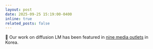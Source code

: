```yaml
---
layout: post
date: 2025-09-25 15:19:00-0400
inline: true
related_posts: false
---
```


:tada: Our work on diffusion LM has been featured in <a href="https://search.naver.com/search.naver?ssc=tab.news.all&where=news&sm=tab_jum&query=%EB%94%94%ED%93%A8%EC%A0%84+%EC%84%9C%EC%98%81%EB%B9%88">nine media outlets</a> in Korea.



